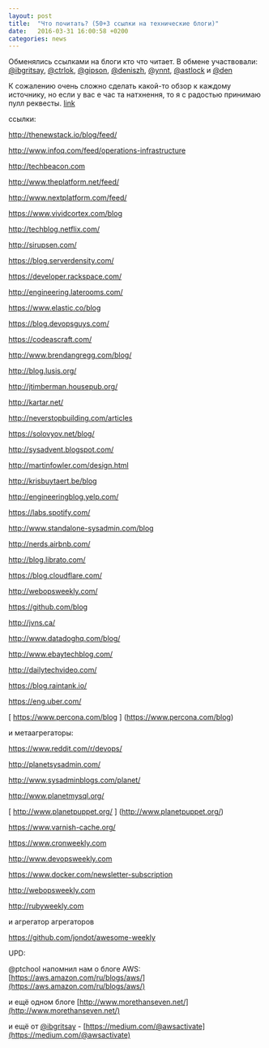 ```yaml
---
layout: post
title:  "Что почитать? (50+3 ссылки на технические блоги)"
date:   2016-03-31 16:00:58 +0200
categories: news
---
```


Обменялись ссылками на блоги кто что читает. В обмене участвовали:
[@ibgritsay](http://ukrops.slackarchive.io/dev_random/-/1459359491/1459408714/1459366339000444/), [@ctrlok](http://ukrops.slackarchive.io/dev_random/-/1459359491/1459408714/1459366690000446/), [@gipson](http://ukrops.slackarchive.io/dev_random/-/1459359491/1459408714/1459368923000454/), [@deniszh](http://ukrops.slackarchive.io/dev_random/-/1459359491/1459408714/1459369744000457/), [@ynnt](http://ukrops.slackarchive.io/dev_random/-/1459359491/1459408714/1459372101000463/), [@astlock](http://ukrops.slackarchive.io/dev_random/-/1459359491/1459408714/1459402668000471/) и [@den](http://ukrops.slackarchive.io/dev_random/-/1459359491/1459408714/1459405503000473/)

К сожалению очень сложно сделать какой-то обзор к каждому источнику, но если у вас е час та натхнення, то я с радостью принимаю пулл реквесты. [link](https://github.com/ukrops/web/blob/gh-pages/_posts/2016-03-31-news.md) 


ссылки:

[ http://thenewstack.io/blog/feed/ ](http://thenewstack.io/blog/feed/)

[ http://www.infoq.com/feed/operations-infrastructure ](http://www.infoq.com/feed/operations-infrastructure)

[ http://techbeacon.com ](http://techbeacon.com)

[ http://www.theplatform.net/feed/ ](http://www.theplatform.net/feed/)

[ http://www.nextplatform.com/feed/ ](http://www.nextplatform.com/feed/)



[ https://www.vividcortex.com/blog ](https://www.vividcortex.com/blog)

[ http://techblog.netflix.com/ ](http://techblog.netflix.com/)

[ http://sirupsen.com/ ](http://sirupsen.com/)

[ https://blog.serverdensity.com/ ](https://blog.serverdensity.com/)

[ https://developer.rackspace.com/ ](https://developer.rackspace.com/)

[ http://engineering.laterooms.com/ ](http://engineering.laterooms.com/)

[ https://www.elastic.co/blog ](https://www.elastic.co/blog)

[ https://blog.devopsguys.com/ ](https://blog.devopsguys.com/)

[ https://codeascraft.com/ ](https://codeascraft.com/)

[ http://www.brendangregg.com/blog/ ](http://www.brendangregg.com/blog/)

[ http://blog.lusis.org/ ](http://blog.lusis.org/)

[ http://jtimberman.housepub.org/ ](http://jtimberman.housepub.org/)

[ http://kartar.net/ ](http://kartar.net/)

[ http://neverstopbuilding.com/articles ](http://neverstopbuilding.com/articles)

[ https://solovyov.net/blog/ ](https://solovyov.net/blog/)

[ http://sysadvent.blogspot.com/ ](http://sysadvent.blogspot.com/)



[ http://martinfowler.com/design.html ](http://martinfowler.com/design.html)



 [ http://krisbuytaert.be/blog ](http://krisbuytaert.be/blog)
 
 [ http://engineeringblog.yelp.com/ ](http://engineeringblog.yelp.com/)
 
 [ https://labs.spotify.com/ ](https://labs.spotify.com/)
 
 [ http://www.standalone-sysadmin.com/blog ](http://www.standalone-sysadmin.com/blog)
 
 [ http://nerds.airbnb.com/ ](http://nerds.airbnb.com/)
 
 [ http://blog.librato.com/ ](http://blog.librato.com/)
 
 [ https://blog.cloudflare.com/ ](https://blog.cloudflare.com/)
 
 [ http://webopsweekly.com/ ](http://webopsweekly.com/)
 
 [ https://github.com/blog ](https://github.com/blog)
 
 [ http://jvns.ca/ ](http://jvns.ca/)
 
 [ http://www.datadoghq.com/blog/ ](http://www.datadoghq.com/blog/)
 
 [ http://www.ebaytechblog.com/ ](http://www.ebaytechblog.com/)
 
 [ http://dailytechvideo.com/ ](http://dailytechvideo.com/)
 
 [ https://blog.raintank.io/ ](https://blog.raintank.io/)
 
 [ https://eng.uber.com/ ](https://eng.uber.com/)
 
 [ https://www.percona.com/blog ] (https://www.percona.com/blog)
 


и метаагрегаторы:



[ https://www.reddit.com/r/devops/ ]( https://www.reddit.com/r/devops/)

 [ http://planetsysadmin.com/ ](http://planetsysadmin.com/)
 
 [ http://www.sysadminblogs.com/planet/ ](http://www.sysadminblogs.com/planet/)
 
 [ http://www.planetmysql.org/ ](http://www.planetmysql.org/)
 
 [ http://www.planetpuppet.org/ ] (http://www.planetpuppet.org/)
 
 [ https://www.varnish-cache.org/ ](https://www.varnish-cache.org/)
 
 
 
 [ https://www.cronweekly.com ](https://www.cronweekly.com)
 
 
 
 
 
 [ http://www.devopsweekly.com ](http://www.devopsweekly.com)
 
[ https://www.docker.com/newsletter-subscription ](https://www.docker.com/newsletter-subscription)

[ http://webopsweekly.com ](http://webopsweekly.com)

[ http://rubyweekly.com ](http://rubyweekly.com)



и агрегатор агрегаторов



[ https://github.com/jondot/awesome-weekly ](https://github.com/jondot/awesome-weekly)



UPD:

@ptchool напомнил нам о блоге AWS:
[https://aws.amazon.com/ru/blogs/aws/](https://aws.amazon.com/ru/blogs/aws/)

и ещё одном блоге [http://www.morethanseven.net/](http://www.morethanseven.net/)


и ещё от [@ibgritsay](http://ukrops.slackarchive.io/dev_random/-/1459359491/1459435957/1459435957000483/) - [https://medium.com/@awsactivate](https://medium.com/@awsactivate)
